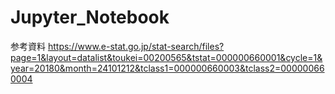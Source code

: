 # Jupyter_Notebook
参考資料
https://www.e-stat.go.jp/stat-search/files?page=1&layout=datalist&toukei=00200565&tstat=000000660001&cycle=1&year=20180&month=24101212&tclass1=000000660003&tclass2=000000660004
